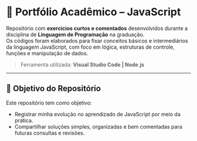 # 📜 Portfólio Acadêmico – JavaScript

Repositório com **exercícios curtos e comentados** desenvolvidos durante a disciplina de **Linguagem de Programação** na graduação.  
Os códigos foram elaborados para fixar conceitos básicos e intermediários da linguagem JavaScript, com foco em lógica, estruturas de controle, funções e manipulação de dados.

> Ferramenta utilizada: **Visual Studio Code | Node.js**

---

## 🎯 Objetivo do Repositório

Este repositório tem como objetivo:

- Registrar minha evolução no aprendizado de JavaScript por meio da prática.  
- Compartilhar soluções simples, organizadas e bem comentadas para futuras consultas e revisões.
